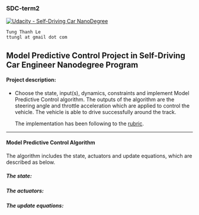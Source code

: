 ### SDC-term2
[![Udacity - Self-Driving Car NanoDegree](https://s3.amazonaws.com/udacity-sdc/github/shield-carnd.svg)](http://www.udacity.com/drive)
    
    Tung Thanh Le
    ttungl at gmail dot com
   
**Model Predictive Control Project**
in Self-Driving Car Engineer Nanodegree Program
---


#### Project description: 
* Choose the state, input(s), dynamics, constraints and implement Model Predictive Control algorithm. The outputs of the algorithm are the steering angle and throttle acceleration which are applied to control the vehicle. The vehicle is able to drive successfully around the track.

	The implementation has been following to the [rubric](https://review.udacity.com/#!/rubrics/896/view). 
---

#### Model Predictive Control Algorithm
The algorithm includes the state, actuators and update equations, which are described as below.

##### The state:



##### The actuators:



##### The update equations:
